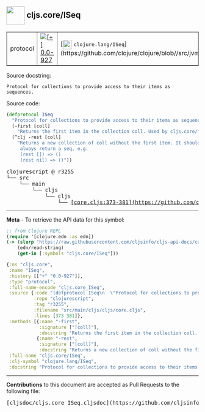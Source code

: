 ## <img width="48px" valign="middle" src="http://i.imgur.com/Hi20huC.png"> cljs.core/ISeq

 <table border="1">
<tr>

<td>protocol</td>
<td><a href="https://github.com/cljsinfo/cljs-api-docs/tree/0.0-927"><img valign="middle" alt="[+] 0.0-927" src="https://img.shields.io/badge/+-0.0--927-lightgrey.svg"></a> </td>
<td>
[<img height="24px" valign="middle" src="http://i.imgur.com/1GjPKvB.png"> <samp>clojure.lang/ISeq</samp>](https://github.com/clojure/clojure/blob//src/jvm/clojure/lang/ISeq.java)
</td>
</tr>
</table>





Source docstring:

```
Protocol for collections to provide access to their items as sequences.
```

Source code:

```clj
(defprotocol ISeq
  "Protocol for collections to provide access to their items as sequences."
  (-first [coll]
    "Returns the first item in the collection coll. Used by cljs.core/first.")
  (^clj -rest [coll]
    "Returns a new collection of coll without the first item. It should
     always return a seq, e.g.
     (rest []) => ()
     (rest nil) => ()"))
```

 <pre>
clojurescript @ r3255
└── src
    └── main
        └── cljs
            └── cljs
                └── <ins>[core.cljs:373-381](https://github.com/clojure/clojurescript/blob/r3255/src/main/cljs/cljs/core.cljs#L373-L381)</ins>
</pre>


---

__Meta__ - To retrieve the API data for this symbol:

```clj
;; from Clojure REPL
(require '[clojure.edn :as edn])
(-> (slurp "https://raw.githubusercontent.com/cljsinfo/cljs-api-docs/catalog/cljs-api.edn")
    (edn/read-string)
    (get-in [:symbols "cljs.core/ISeq"]))
```

```clj
{:ns "cljs.core",
 :name "ISeq",
 :history [["+" "0.0-927"]],
 :type "protocol",
 :full-name-encode "cljs.core_ISeq",
 :source {:code "(defprotocol ISeq\n  \"Protocol for collections to provide access to their items as sequences.\"\n  (-first [coll]\n    \"Returns the first item in the collection coll. Used by cljs.core/first.\")\n  (^clj -rest [coll]\n    \"Returns a new collection of coll without the first item. It should\n     always return a seq, e.g.\n     (rest []) => ()\n     (rest nil) => ()\"))",
          :repo "clojurescript",
          :tag "r3255",
          :filename "src/main/cljs/cljs/core.cljs",
          :lines [373 381]},
 :methods [{:name "-first",
            :signature ["[coll]"],
            :docstring "Returns the first item in the collection coll. Used by cljs.core/first."}
           {:name "-rest",
            :signature ["[coll]"],
            :docstring "Returns a new collection of coll without the first item. It should\n     always return a seq, e.g.\n     (rest []) => ()\n     (rest nil) => ()"}],
 :full-name "cljs.core/ISeq",
 :clj-symbol "clojure.lang/ISeq",
 :docstring "Protocol for collections to provide access to their items as sequences."}

```

---

__Contributions__ to this document are accepted as Pull Requests to the following file:

 <pre>
[cljsdoc/cljs.core_ISeq.cljsdoc](https://github.com/cljsinfo/cljs-api-docs/blob/master/cljsdoc/cljs.core_ISeq.cljsdoc)
</pre>

